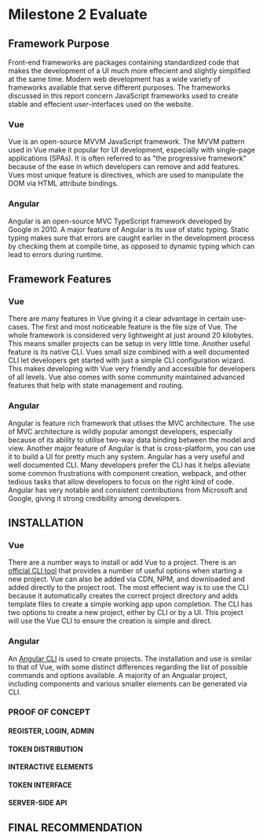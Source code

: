 # Milestone 2 Evaluate

## Framework Purpose

Front-end frameworks are packages containing standardized code that makes the development of a UI much more effecient and slightly simplified at the same time. Modern web development has a wide variety of frameworks available that serve different purposes. The frameworks discussed in this report concern JavaScript frameworks used to create stable and effecient user-interfaces used on the website.   

### Vue

Vue is an open-source MVVM JavaScript framework. The MVVM pattern used in Vue make it popular for UI development, especially with single-page applications (SPAs). It is often referred to as "the progressive framework" because of the ease in which developers can remove and add features. Vues most unique feature is directives, which are used to manipulate the DOM via HTML attribute bindings.

### Angular

Angular is an open-source MVC TypeScript framework developed by Google in 2010. A major feature of Angular is its use of static typing. Static typing makes sure that errors are caught earlier in the development process by checking them at  compile time, as opposed to dynamic typing which can lead to errors during runtime. 

## Framework Features

### Vue

There are many features in Vue giving it a clear advantage in certain use-cases. The first and most noticeable feature is the file size of Vue. The whole framework is considered very lightweight at just around 20 kilobytes. This means smaller projects can be setup in very little time. Another useful feature is its native CLI. Vues small size combined with a well documented CLI let developers get started with just a simple CLI configuration wizard. This makes developing with Vue very friendly and accessible for developers of all levels. Vue also comes with some community maintained advanced features that help with state management and routing.

### Angular

Angular is feature rich framework that utlises the MVC architecture. The use of MVC architecture is wildly popular amongst developers, especially because of its ability to utilise two-way data binding between the model and view. Another major feature of Angular is that is cross-platform, you can use it to build a UI for pretty much any system. Angular has a very useful and well documented CLI. Many developers prefer the CLI has it helps alleviate some common frustrations with component creation, webpack, and other tedious tasks that allow developers to focus on the right kind of code. Angular has very notable and consistent contributions from Microsoft and Google, giving it strong credibility among developers. 

## INSTALLATION

### Vue

There are a number ways to install or add Vue to a project. There is an [official CLI tool](https://cli.vuejs.org/) that provides a number of useful options when starting a new project. Vue can also be added via CDN, NPM, and downloaded and added directly to the project root. The most effecient way is to use the CLI because it automatically creates the correct project directory and adds template files to create a simple working app upon completion. The CLI has two options to create a new project, either by CLI or by a UI. This project will use the Vue CLI to ensure the creation is simple and direct.

<!-- screenshots -->

### Angular

An [Angular CLI](https://angular.io/guide/setup-local#install-the-angular-cli) is used to create projects. The installation and use is similar to that of Vue, with some distinct differences regarding the list of possible commands and options available. A majority of an Angualar project, including components and various smaller elements can be generated via CLI. 

<!-- screenshots -->

### PROOF OF CONCEPT

<!-- code snippets that prove each use case -->

#### REGISTER, LOGIN, ADMIN

#### TOKEN DISTRIBUTION

#### INTERACTIVE ELEMENTS

#### TOKEN INTERFACE

#### SERVER-SIDE API

## FINAL RECOMMENDATION
